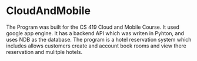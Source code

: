 # CloudAndMobile

The Program was built for the CS 419 Cloud and Mobile Course. It used google app engine. It has a backend API which was writen in Pyhton, and uses NDB as the database. The program is a hotel reservation system which includes allows customers create and account book rooms and view there reservation and mulitple hotels.
